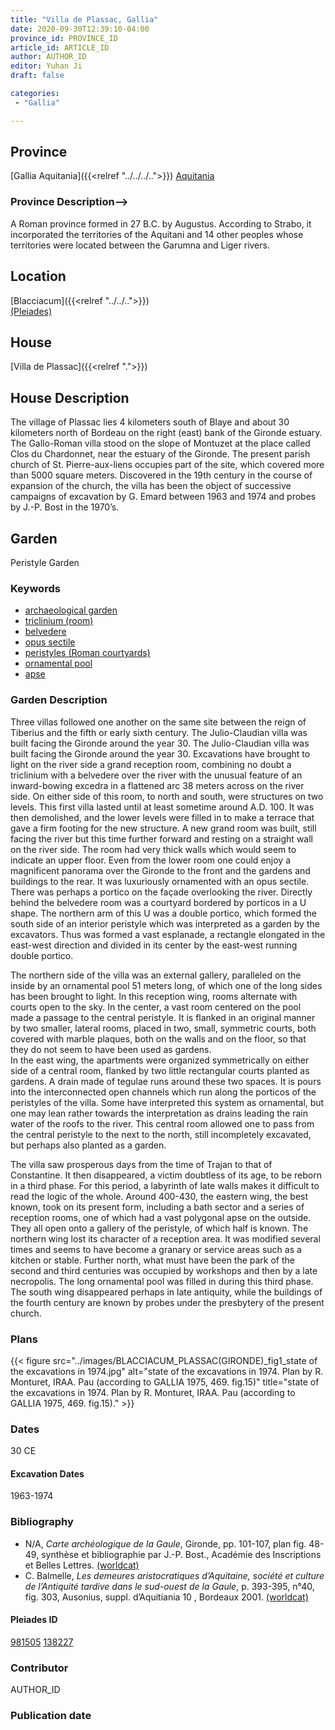 ```yaml
---
title: "Villa de Plassac, Gallia"
date: 2020-09-30T12:39:10-04:00
province_id: PROVINCE_ID
article_id: ARTICLE_ID
author: AUTHOR_ID
editor: Yuhan Ji
draft: false

categories:
 - "Gallia"

---
```


## Province

[Gallia Aquitania]({{<relref "../../../..">}})
[Aquitania](https://pleiades.stoa.org/places/981505)

### Province Description-->
A Roman province formed in 27 B.C. by Augustus. According to Strabo, it incorporated the territories of the Aquitani and 14 other peoples whose territories were located between the Garumna and Liger rivers.

<!-- DESCRIPTION -->


## Location

[Blacciacum]({{<relref "../../..">}}) \
[(Pleiades)](https://pleiades.stoa.org/places/138227)

<!--### Location Description-->

<!-- LEAVE THIS BLANK FOR NOW -->

<!--## Sublocation>

[]({{<relref "../..">}})

<!--### Sublocation Description-->

<!-- DESCRIPTION -->



## House

[Villa de Plassac]({{<relref ".">}})

## House Description

The village of Plassac lies 4 kilometers south of Blaye and about 30 kilometers north of Bordeau on the right (east) bank of the Gironde estuary.  The Gallo-Roman villa stood on the slope of Montuzet at the place called Clos du Chardonnet, near the estuary of the Gironde.  The present parish church of St. Pierre-aux-liens occupies part of the site, which covered more than 5000 square meters.  Discovered in the 19th century in the course of expansion of the church, the villa has been the object of successive campaigns of excavation by G. Emard between 1963 and 1974 and probes by J.-P. Bost in the 1970’s.


## Garden

Peristyle Garden

### Keywords

- [archaeological garden](#)
- [triclinium (room)](http://vocab.getty.edu/page/aat/300004359)
- [belvedere](http://vocab.getty.edu/page/aat/300006798)
- [opus sectile](http://vocab.getty.edu/page/aat/300254462)
- [peristyles (Roman courtyards)](http://vocab.getty.edu/page/aat/300080971)
- [ornamental pool](#)
- [apse](http://vocab.getty.edu/page/aat/300004607)


### Garden Description
Three villas followed one another on the same site between the reign of Tiberius and the fifth or early sixth century.  The Julio-Claudian villa was built facing the Gironde around the year 30.  The Julio-Claudian villa was built facing the Gironde around the year 30.  Excavations have brought to light on the river side a grand reception room, combining no doubt a triclinium with a belvedere over the river with the unusual feature of an inward-bowing excedra in a flattened arc 38 meters across on the river side. On either side of this room, to north and south, were structures on two levels.  This first villa lasted until at least sometime around A.D. 100.  It was then demolished, and the lower levels were filled in to make a terrace that gave a firm footing for the new structure.  A new grand room was built, still facing the river but this time further forward and resting on a straight wall on the river side.  The room had very thick walls which would seem to indicate an upper floor.  Even from the lower room one could enjoy a magnificent panorama over the Gironde to the front and the gardens and buildings to the rear.  It was luxuriously ornamented with an opus sectile.  There was perhaps a portico on the façade overlooking the river.  Directly behind the belvedere room was a courtyard bordered by porticos in a U shape.  The northern arm of this U was a double portico, which formed the south side of an interior peristyle which was interpreted as a garden by the excavators.  Thus was formed a vast esplanade, a rectangle elongated in the east-west direction and divided in its center by the east-west running double portico.

The northern side of the villa was an external gallery, paralleled on the inside by an ornamental pool 51 meters long, of which one of the long sides has been brought to light.  In this reception wing, rooms alternate with courts open to the sky.  In the center, a vast room centered on the pool made a passage to the central peristyle.  It is flanked in an original manner by two smaller, lateral rooms, placed in two, small, symmetric courts, both covered with marble plaques, both on the walls and on the floor, so that they do not seem to have been used as gardens.  
In the east wing, the apartments were organized symmetrically on either side of a central room, flanked by two little rectangular courts planted as gardens.  A drain made of tegulae runs around these two spaces.  It is pours into the interconnected open channels which run along the porticos of the peristyles of the villa.  Some have interpreted this system as ornamental, but one may lean rather towards the interpretation as drains leading the rain water of the roofs to the river.  This central room allowed one to pass from the central peristyle to the next to the north, still incompletely excavated, but perhaps also planted as a garden.

The villa saw prosperous days from the time of Trajan to that of Constantine.  It then disappeared, a victim doubtless of its age, to be reborn in a third phase.  For this period, a labyrinth of late walls makes it difficult to read the logic of the whole.  Around 400-430, the eastern wing, the best known, took on its present form, including a bath sector and a series of reception rooms, one of which had a vast polygonal apse on the outside.  They all open onto a gallery of the peristyle, of which half is known.  The northern wing lost its character of a reception area.  It was modified several times and seems to have become a granary or service areas such as a kitchen or stable. Further north, what must have been the park of the second and third centuries was occupied by workshops and then by a late necropolis.  The long ornamental pool was filled in during this third phase.  The south wing disappeared perhaps in late antiquity, while the buildings of the fourth century are known by probes under the presbytery of the present church.     




<!--### Maps-->

<!--
OLD WAY (DO NOT USE)
![alt_text](../../images/image_name.ext)
*CAPTION*

NEW WAY ↓↓↓↓
{{< figure src="../../images/image_name.ext" alt="ALT_TEXT" title="CAPTION" >}}
-->

### Plans
{{< figure src="../images/BLACCIACUM_PLASSAC(GIRONDE)_fig1_state of the excavations in 1974.jpg" alt="state of the excavations in 1974. Plan by R. Monturet, IRAA. Pau (according to GALLIA 1975, 469. fig.15)" title="state of the excavations in 1974. Plan by R. Monturet, IRAA. Pau (according to GALLIA 1975, 469. fig.15)." >}}

<!--### Images-->


### Dates

30 CE

#### Excavation Dates
1963-1974

### Bibliography
* N/A, *Carte archéologique de la Gaule*, Gironde, pp. 101-107, plan fig. 48-49, synthèse et bibliographie par J.-P. Bost., Académie des Inscriptions et Belles Lettres. [(worldcat)](http://www.worldcat.org/oclc/32176385)
* C. Balmelle, *Les demeures aristocratiques d’Aquitaine, société et culture de l’Antiquité tardive dans le sud-ouest de la Gaule*, p. 393-395, n°40, fig. 303, Ausonius, suppl. d’Aquitiania 10 , Bordeaux 2001. [(worldcat)](http://www.worldcat.org/oclc/638781351)


<!--#### Periodo ID-->

<!-- [PERIODO_ID](https://pleiades.stoa.org/places/PLEIADES_ID) -->

#### Pleiades ID

[981505](https://pleiades.stoa.org/places/981505)
[138227](https://pleiades.stoa.org/places/138227)
<!--#### TGN ID

[]()
-->

### Contributor

AUTHOR_ID

### Publication date



<!--### Related articles-->

<!-- Links to other related articles. Leave blank for now -->
